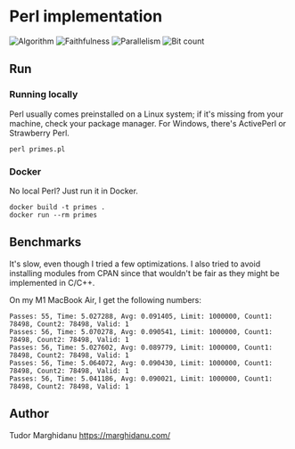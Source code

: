 # Perl implementation

![Algorithm](https://img.shields.io/badge/Algorithm-base-green)
![Faithfulness](https://img.shields.io/badge/Faithful-yes-green)
![Parallelism](https://img.shields.io/badge/Parallel-no-green)
![Bit count](https://img.shields.io/badge/Bits-unknown-yellowgreen)

## Run

### Running locally

Perl usually comes preinstalled on a Linux system; if it's missing from your machine, check your package manager. For Windows, there's ActivePerl or Strawberry Perl.

```
perl primes.pl
```

### Docker

No local Perl? Just run it in Docker.

```
docker build -t primes .
docker run --rm primes
```

## Benchmarks

It's slow, even though I tried a few optimizations. I also tried to avoid installing modules from CPAN since that wouldn't be fair as they might be implemented in C/C++. 

On my M1 MacBook Air, I get the following numbers:

```
Passes: 55, Time: 5.027288, Avg: 0.091405, Limit: 1000000, Count1: 78498, Count2: 78498, Valid: 1
Passes: 56, Time: 5.070278, Avg: 0.090541, Limit: 1000000, Count1: 78498, Count2: 78498, Valid: 1
Passes: 56, Time: 5.027602, Avg: 0.089779, Limit: 1000000, Count1: 78498, Count2: 78498, Valid: 1
Passes: 56, Time: 5.064072, Avg: 0.090430, Limit: 1000000, Count1: 78498, Count2: 78498, Valid: 1
Passes: 56, Time: 5.041186, Avg: 0.090021, Limit: 1000000, Count1: 78498, Count2: 78498, Valid: 1
```

## Author

Tudor Marghidanu
https://marghidanu.com/